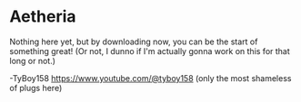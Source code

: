 # Aetheria
Nothing here yet, but by downloading now, you can be the start of something great! (Or not, I dunno if I'm actually gonna work on this for that long or not.)

-TyBoy158
https://www.youtube.com/@tyboy158 (only the most shameless of plugs here)
